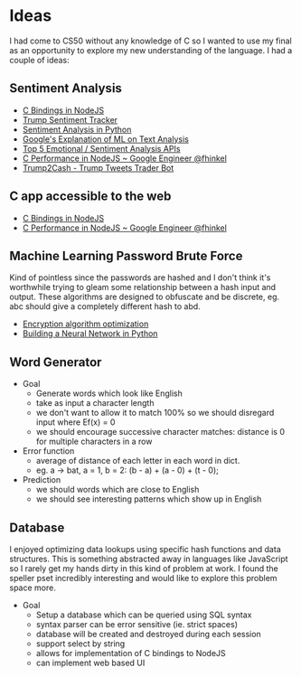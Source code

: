# Ideas

I had come to CS50 without any knowledge of C so I wanted to use my final as an opportunity to explore my new understanding of the language. I had a couple of ideas:

## Sentiment Analysis

- [C Bindings in NodeJS](https://medium.com/@tarkus/how-to-call-c-c-code-from-node-js-86a773033892)
- [Trump Sentiment Tracker](https://hackernoon.com/how-i-built-trump-sentiment-tracker-355ff87859f9)
- [Sentiment Analysis in Python](https://github.com/cjhutto/vaderSentiment)
- [Google's Explanation of ML on Text Analysis](https://developers.google.com/machine-learning/guides/text-classification/)
- [Top 5 Emotional / Sentiment Analysis APIs](https://medium.com/@sifium/top-five-emotional-sentiment-analysis-apis-116cd8d42055)
- [C Performance in NodeJS ~ Google Engineer @fhinkel](https://fhinkel.rocks/2017/12/07/Speed-up-Your-Node-js-App-with-Native-Addons/)
- [Trump2Cash - Trump Tweets Trader Bot](https://github.com/maxbbraun/trump2cash)

## C app accessible to the web

- [C Bindings in NodeJS](https://medium.com/@tarkus/how-to-call-c-c-code-from-node-js-86a773033892)
- [C Performance in NodeJS ~ Google Engineer @fhinkel](https://fhinkel.rocks/2017/12/07/Speed-up-Your-Node-js-App-with-Native-Addons/)

## Machine Learning Password Brute Force

Kind of pointless since the passwords are hashed and I don't think it's worthwhile trying to gleam some relationship between a hash input and output. These algorithms are designed to obfuscate and be discrete, eg. abc should give a completely different hash to abd.

- [Encryption algorithm optimization](https://crypto.stackexchange.com/questions/51941/cryptography-algorithms-that-take-longer-to-solve-on-a-gpu-than-a-cpu)
- [Building a Neural Network in Python](https://towardsdatascience.com/how-to-build-your-own-neural-network-from-scratch-in-python-68998a08e4f6)

## Word Generator

- Goal
  - Generate words which look like English
  - take as input a character length
  - we don't want to allow it to match 100% so we should disregard input where Ef(x) = 0
  - we should encourage successive character matches: distance is 0 for multiple characters in a row
- Error function
  - average of distance of each letter in each word in dict.
  - eg. a -> bat, a = 1, b = 2: (b - a) + (a - 0) + (t - 0);
- Prediction
  - we should words which are close to English
  - we should see interesting patterns which show up in English

## Database

I enjoyed optimizing data lookups using specific hash functions and data structures. This is something abstracted away in languages like JavaScript so I rarely get my hands dirty in this kind of problem at work. I found the speller pset incredibly interesting and would like to explore this problem space more.

- Goal
  - Setup a database which can be queried using SQL syntax
  - syntax parser can be error sensitive (ie. strict spaces)
  - database will be created and destroyed during each session
  - support select by string
  - allows for implementation of C bindings to NodeJS
  - can implement web based UI
